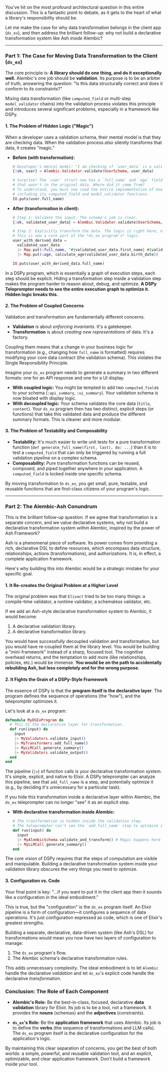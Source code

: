 You've hit on the most profound architectural question in this entire discussion. This is a fantastic point to debate, as it gets to the heart of what a library's responsibility should be.

Let me make the case for why data transformation belongs in the client app (`ds_ex`), and then address the brilliant follow-up: why not build a declarative transformation system like Ash *inside* Alembic?

---

### **Part 1: The Case for Moving Data Transformation to the Client (`ds_ex`)**

The core principle is: **A library should do one thing, and do it exceptionally well.** Alembic's one job should be **validation**. Its purpose is to be an arbiter of truth, answering the question: "Is this data structurally correct and does it conform to its constraints?"

Mixing data transformation (like `computed_field` or multi-step `model_validator` chains) into the validation process violates this principle and introduces several significant problems, especially in a framework like DSPy.

#### **1. The Problem of Hidden Logic ("Magic")**

When a developer uses a validation schema, their mental model is that they are checking data. When the validation process *also* silently transforms that data, it creates "magic."

*   **Before (with transformation):**
    ```elixir
    # Developer's mental model: "I am checking if `user_data` is a valid UserProfile."
    {:ok, user} = Alembic.Validator.validate(UserSchema, user_data)

    # Surprise! The `user` struct now has a `full_name` and `age` field
    # that wasn't in the original data. Where did it come from?
    # To understand, you must now read the entire implementation of UserSchema,
    # including its computed_field and model_validator functions.
    IO.puts(user.full_name)
    ```

*   **After (transformation in client):**
    ```elixir
    # Step 1: Validate the input. The schema's job is clear.
    {:ok, validated_user_data} = Alembic.Validator.validate(UserSchema, user_data)

    # Step 2: Explicitly transform the data. The logic is right here, not hidden.
    # This is now a core part of the *ds_ex program's* logic.
    user_with_derived_data =
      validated_user_data
      |> Map.put(:full_name, "#{validated_user_data.first_name} #{validated_user_data.last_name}")
      |> Map.put(:age, calculate_age(validated_user_data.birth_date))

    IO.puts(user_with_derived_data.full_name)
    ```

In a DSPy program, which is essentially a graph of execution steps, each step should be explicit. Hiding a transformation step inside a validation step makes the program harder to reason about, debug, and optimize. **A DSPy Teleprompter needs to see the entire execution graph to optimize it. Hidden logic breaks this.**

#### **2. The Problem of Coupled Concerns**

Validation and transformation are fundamentally different concerns.
*   **Validation** is about *enforcing invariants*. It's a gatekeeper.
*   **Transformation** is about *creating new representations* of data. It's a factory.

Coupling them means that a change in your business logic for transformation (e.g., changing how `full_name` is formatted) requires modifying your core data contract (the validation schema). This violates the Single Responsibility Principle.

Imagine your `ds_ex` program needs to generate a summary in two different formats: one for an API response and one for a UI display.
*   **With coupled logic:** You might be tempted to add two `computed_field`s to your schema (`:api_summary`, `:ui_summary`). Your validation schema is now bloated with display logic.
*   **With decoupled logic:** Your schema validates the core data (`title`, `content`). Your `ds_ex` program then has two distinct, explicit steps (or functions) that take this validated data and produce the different summary formats. This is cleaner and more modular.

#### **3. The Problem of Testability and Composability**

*   **Testability:** It's much easier to write unit tests for a pure transformation function (`def generate_full_name(first, last), do: ...`) than it is to test a `computed_field` that can only be triggered by running a full validation pipeline on a complex schema.
*   **Composability:** Pure transformation functions can be reused, composed, and piped together anywhere in your application. A `computed_field` is locked inside one specific schema.

By moving transformation to `ds_ex`, you get small, pure, testable, and reusable functions that are first-class citizens of your program's logic.

---

### **Part 2: The Alembic-Ash Conundrum**

This is the brilliant follow-up question. If we agree that transformation is a separate concern, and we value declarative systems, why not build a declarative transformation system *within* Alembic, inspired by the power of Ash Framework?

Ash is a phenomenal piece of software. Its power comes from providing a rich, declarative DSL to define resources, which encompass data structure, relationships, actions (transformations), and authorizations. It is, in effect, a complete application framework.

Here's why building this into Alembic would be a strategic mistake for your specific goal.

#### **1. It Re-creates the Original Problem at a Higher Level**

The original problem was that `Elixact` tried to be too many things: a compile-time validator, a runtime validator, a schemaless validator, etc.

If we add an Ash-style declarative transformation system to Alembic, it would become:
1.  A declarative validation library.
2.  A declarative transformation library.

You would have successfully decoupled validation and transformation, but you would have re-coupled them at the library level. You would be building a "mini-framework" instead of a sharp, focused tool. The cognitive overhead returns, and the temptation to add more (like relationships, policies, etc.) would be immense. **You would be on the path to accidentally rebuilding Ash, but less completely and for the wrong purpose.**

#### **2. It Fights the Grain of a DSPy-Style Framework**

The essence of DSPy is that the **program itself is the declarative layer**. The program defines the sequence of operations (the "how"), and the teleprompter optimizes it.

Let's look at a `ds_ex` program:

```elixir
defmodule MyDSExProgram do
  # This IS the declarative layer for transformation.
  def run(input) do
    input
    |> MyValidators.validate_input()
    |> MyTransformers.add_full_name()
    |> MyLLMCall.generate_summary()
    |> MyValidators.validate_output()
  end
end
```

The pipeline (`|>`) of function calls *is* your declarative transformation system. It's simple, explicit, and native to Elixir. A DSPy teleprompter can analyze this pipeline, see that `add_full_name` is a step, and potentially optimize it (e.g., by deciding it's unnecessary for a particular task).

If you hide this transformation inside a declarative layer within Alembic, the `ds_ex` teleprompter can no longer "see" it as an explicit step.

*   **With declarative transformation inside Alembic:**
    ```elixir
    # The transformation is hidden inside the validation step.
    # The teleprompter can't see the `add_full_name` step to optimize it.
    def run(input) do
      input
      |> MyAlembicSchema.validate_and_transform() # Magic happens here
      |> MyLLMCall.generate_summary()
    end
    ```

The core vision of DSPy requires that the steps of computation are visible and manipulable. Building a declarative transformation system inside your validation library obscures the very things you need to optimize.

#### **3. Configuration vs. Code**

Your final point is key: "...if you want to put it in the client app then it sounds like a configuration in the ideal embodiment."

This is true, but the "configuration" is the `ds_ex` program itself. An Elixir pipeline is a form of configuration—it configures a sequence of data operations. It's just configuration expressed as code, which is one of Elixir's greatest strengths.

Building a separate, declarative, data-driven system (like Ash's DSL) for transformations would mean you now have two layers of configuration to manage:
1.  The `ds_ex` program's flow.
2.  The Alembic schema's declarative transformation rules.

This adds unnecessary complexity. The ideal embodiment is to let `Alembic` handle the declarative *validation* and let `ds_ex`'s explicit code handle the declarative *transformation*.

### Conclusion: The Role of Each Component

*   **Alembic's Role:** Be the best-in-class, focused, declarative **data validation** library for Elixir. Its job is to be a tool, not a framework. It provides the **nouns** (schemas) and the **adjectives** (constraints).

*   **`ds_ex`'s Role:** Be the **application framework** that uses Alembic. Its job is to define the **verbs** (the sequence of transformations and LLM calls). The `ds_ex` program itself is the declarative configuration for the application's logic.

By maintaining this clear separation of concerns, you get the best of both worlds: a simple, powerful, and reusable validation tool, and an explicit, optimizable, and clear application framework. Don't build a framework inside your tool.